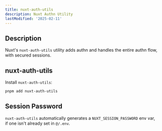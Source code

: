 ```yaml
---
title: nuxt-auth-utils
description: Nuxt Authn Utility
lastModified: '2025-02-11'
---
```


## Description

Nuxt's `nuxt-auth-utils` utility adds authn and handles the entire authn flow, with secured sessions.

## nuxt-auth-utils

Install `nuxt-auth-utils`:

```bash
pnpm add nuxt-auth-utils
```

## Session Password

`nuxt-auth-utils` automatically generates a `NUXT_SESSION_PASSWORD` env var, if one isn't already set in `@/.env`.

